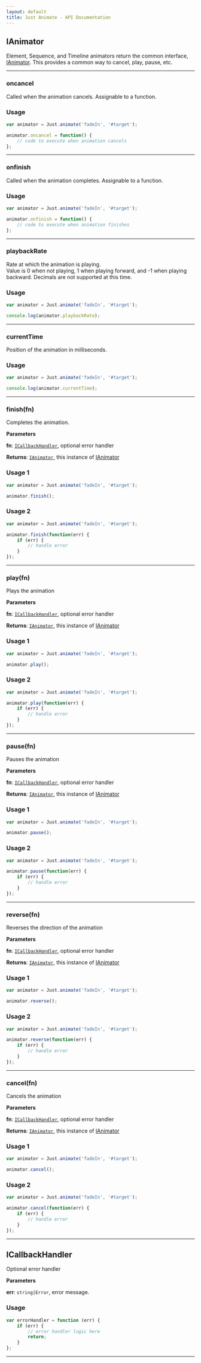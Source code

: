 ```yaml
---
layout: default
title: Just Animate - API Documentation
---
```


<a name="IAnimator"></a>

## IAnimator
Element, Sequence, and Timeline animators return the common interface, [IAnimator](#IAnimator).
This provides a common way to cancel, play, pause, etc.

-----
### oncancel

Called when the animation cancels.  Assignable to a function.

### Usage
``` javascript
var animator = Just.animate('fadeIn', '#target');

animator.oncancel = function() {
    // code to execute when animation cancels
};
```

-----
### onfinish

Called when the animation completes.  Assignable to a function.

### Usage
``` javascript
var animator = Just.animate('fadeIn', '#target');

animator.onfinish = function() {
    // code to execute when animation finishes
};
```

-----
### playbackRate 

Rate at which the animation is playing.  
Value is 0 when not playing, 1 when playing forward, and -1 when playing backward.
Decimals are not supported at this time.

### Usage
``` javascript
var animator = Just.animate('fadeIn', '#target');

console.log(animator.playbackRate);
```

-----
### currentTime

Position of the animation in milliseconds.  

### Usage
``` javascript
var animator = Just.animate('fadeIn', '#target');

console.log(animator.currentTime);
```

-----
### finish(fn) 

Completes the animation.  

**Parameters**

**fn**: [`ICallbackHandler`](#ICallbackHandler), optional error handler

**Returns**: [`IAnimator`](#IAnimator), this instance of [IAnimator](#IAnimator)

### Usage 1
``` javascript
var animator = Just.animate('fadeIn', '#target');

animator.finish();
```

### Usage 2
``` javascript
var animator = Just.animate('fadeIn', '#target');

animator.finish(function(err) {
    if (err) {
        // handle error
    }
});
```

-----
### play(fn) 

Plays the animation

**Parameters**

**fn**: [`ICallbackHandler`](#ICallbackHandler), optional error handler

**Returns**: [`IAnimator`](#IAnimator), this instance of [IAnimator](#IAnimator)

### Usage 1
``` javascript
var animator = Just.animate('fadeIn', '#target');

animator.play();
```

### Usage 2
``` javascript
var animator = Just.animate('fadeIn', '#target');

animator.play(function(err) {
    if (err) {
        // handle error
    }
});
```

-----
### pause(fn) 

Pauses the animation

**Parameters**

**fn**: [`ICallbackHandler`](#ICallbackHandler), optional error handler

**Returns**: [`IAnimator`](#IAnimator), this instance of [IAnimator](#IAnimator)

### Usage 1
``` javascript
var animator = Just.animate('fadeIn', '#target');

animator.pause();
```

### Usage 2
``` javascript
var animator = Just.animate('fadeIn', '#target');

animator.pause(function(err) {
    if (err) {
        // handle error
    }
});
```

-----
### reverse(fn) 

Reverses the direction of the animation

**Parameters**

**fn**: [`ICallbackHandler`](#ICallbackHandler), optional error handler

**Returns**: [`IAnimator`](#IAnimator), this instance of [IAnimator](#IAnimator)

### Usage 1
``` javascript
var animator = Just.animate('fadeIn', '#target');

animator.reverse();
```

### Usage 2
``` javascript
var animator = Just.animate('fadeIn', '#target');

animator.reverse(function(err) {
    if (err) {
        // handle error
    }
});
```

-----
### cancel(fn) 

Cancels the animation

**Parameters**

**fn**: [`ICallbackHandler`](#ICallbackHandler), optional error handler

**Returns**: [`IAnimator`](#IAnimator), this instance of [IAnimator](#IAnimator)

### Usage 1
``` javascript
var animator = Just.animate('fadeIn', '#target');

animator.cancel();
```

### Usage 2
``` javascript
var animator = Just.animate('fadeIn', '#target');

animator.cancel(function(err) {
    if (err) {
        // handle error
    }
});
```

-----
<a name="ICallbackHandler"></a>

## ICallbackHandler

Optional error handler

**Parameters**

**err**: `string|Error`, error message.

### Usage
``` javascript
var errorHandler = function (err) { 
    if (err) {
        // error handler logic here
        return;
    }
};
```

-----